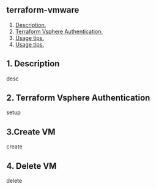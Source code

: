 ## terraform-vmware

1. [ Description. ](#desc)
2. [ Terraform Vsphere Authentication. ](#authentication)
3. [ Usage tips. ](#create)
4. [ Usage tips. ](#delete)

<a name="desc"></a>
## 1. Description

desc

<a name="authentication"></a>
## 2. Terraform Vsphere Authentication

setup

<a name="create"></a>
## 3.Create VM

create

<a name="delete"></a>
## 4. Delete VM

delete
